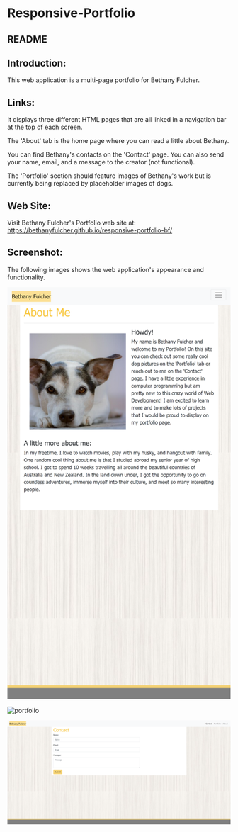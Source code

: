 # Responsive-Portfolio

## README

## Introduction:
This web application is a multi-page portfolio for Bethany Fulcher.

## Links:
It displays three different HTML pages that are all linked in a navigation bar at the top of each screen. 

The 'About' tab is the home page where you can read a little about Bethany. 

You can find Bethany's contacts on the 'Contact' page. You can also send your name, email, and a message to the creator (not functional).

The 'Portfolio' section should feature images of Bethany's work but is currently being replaced by placeholder images of dogs.

## Web Site:
Visit Bethany Fulcher's Portfolio web site at:
    https://bethanyfulcher.github.io/responsive-portfolio-bf/

## Screenshot:
The following images shows the web application's appearance and functionality.

![index](./images/aboutMe.png)


![portfolio](./images/portfolio.png)


![contact](./images/contact.png)